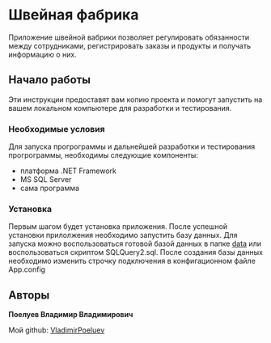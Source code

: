 # Швейная фабрика

Приложение швейной вабрики позволяет регулировать обязанности между сотрудниками, регистрировать заказы и продукты и получать информацию о них.

## Начало работы

Эти инструкции предоставят вам копию проекта и помогут запустить на вашем локальном компьютере для разработки и тестирования.

### Необходимые условия

Для запуска прогрограммы и дальнейшей разработки и тестирования прогрограммы, необходимы следующие компоненты:
- платформа .NET Framework
- MS SQL Server
- сама программа


### Установка

Первым шагом будет установка приложения. 
После успешной установки прилолжения необходимо запустить базу данных. Для запуска можно воспользоваться готовой базой данных в папке [data](SveynayaFabrica\data) или воспользоваться скриптом SQLQuery2.sql.
После создания базы данных необходимо изменить строчку подключения в конфигационном файле App.config

## Авторы

**Поелуев Владимир Владимирович**

Мой github: [VladimirPoeluev](https://github.com/vladimirpoeluev)
